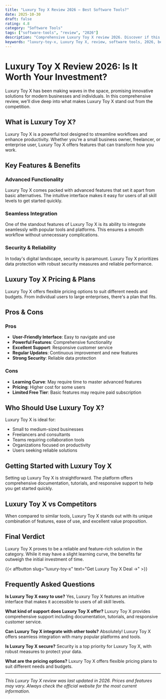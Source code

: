 ```yaml
---
title: "Luxury Toy X Review 2026 – Best Software Tools?"
date: 2025-10-30
draft: false
rating: 4.8
category: "Software Tools"
tags: ["software-tools", "review", "2026"]
description: "Comprehensive Luxury Toy X review 2026. Discover if this  tool is the best choice for your needs."
keywords: "luxury-toy-x, Luxury Toy X, review, software tools, 2026, best software tools"
---
```


# Luxury Toy X Review 2026: Is It Worth Your Investment?

Luxury Toy X has been making waves in the  space, promising innovative solutions for modern businesses and individuals. In this comprehensive review, we'll dive deep into what makes Luxury Toy X stand out from the competition.

## What is Luxury Toy X?

Luxury Toy X is a powerful  tool designed to streamline workflows and enhance productivity. Whether you're a small business owner, freelancer, or enterprise user, Luxury Toy X offers features that can transform how you work.

## Key Features & Benefits

### Advanced Functionality
Luxury Toy X comes packed with advanced features that set it apart from basic alternatives. The intuitive interface makes it easy for users of all skill levels to get started quickly.

### Seamless Integration
One of the standout features of Luxury Toy X is its ability to integrate seamlessly with popular tools and platforms. This ensures a smooth workflow without unnecessary complications.

### Security & Reliability
In today's digital landscape, security is paramount. Luxury Toy X prioritizes data protection with robust security measures and reliable performance.

## Luxury Toy X Pricing & Plans

Luxury Toy X offers flexible pricing options to suit different needs and budgets. From individual users to large enterprises, there's a plan that fits.

## Pros & Cons

### Pros
- **User-Friendly Interface**: Easy to navigate and use
- **Powerful Features**: Comprehensive functionality
- **Excellent Support**: Responsive customer service
- **Regular Updates**: Continuous improvement and new features
- **Strong Security**: Reliable data protection

### Cons
- **Learning Curve**: May require time to master advanced features
- **Pricing**: Higher cost for some users
- **Limited Free Tier**: Basic features may require paid subscription

## Who Should Use Luxury Toy X?

Luxury Toy X is ideal for:
- Small to medium-sized businesses
- Freelancers and consultants
- Teams requiring collaboration tools
- Organizations focused on productivity
- Users seeking reliable  solutions

## Getting Started with Luxury Toy X

Setting up Luxury Toy X is straightforward. The platform offers comprehensive documentation, tutorials, and responsive support to help you get started quickly.

## Luxury Toy X vs Competitors

When compared to similar tools, Luxury Toy X stands out with its unique combination of features, ease of use, and excellent value proposition.

## Final Verdict

Luxury Toy X proves to be a reliable and feature-rich solution in the  category. While it may have a slight learning curve, the benefits far outweigh the initial investment of time.

{{< affbutton slug="luxury-toy-x" text="Get Luxury Toy X Deal →" >}}

## Frequently Asked Questions

**Is Luxury Toy X easy to use?**
Yes, Luxury Toy X features an intuitive interface that makes it accessible to users of all skill levels.

**What kind of support does Luxury Toy X offer?**
Luxury Toy X provides comprehensive support including documentation, tutorials, and responsive customer service.

**Can Luxury Toy X integrate with other tools?**
Absolutely! Luxury Toy X offers seamless integration with many popular platforms and tools.

**Is Luxury Toy X secure?**
Security is a top priority for Luxury Toy X, with robust measures to protect your data.

**What are the pricing options?**
Luxury Toy X offers flexible pricing plans to suit different needs and budgets.

---

*This Luxury Toy X review was last updated in 2026. Prices and features may vary. Always check the official website for the most current information.*
